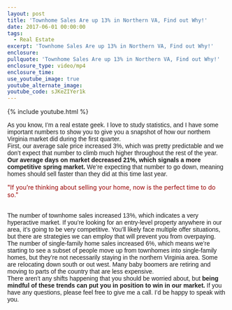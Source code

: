 ```yaml
---
layout: post
title: 'Townhome Sales Are up 13% in Northern VA, Find out Why!'
date: 2017-06-01 00:00:00
tags:
  - Real Estate
excerpt: 'Townhome Sales Are up 13% in Northern VA, Find out Why!'
enclosure:
pullquote: 'Townhome Sales Are up 13% in Northern VA, Find out Why!'
enclosure_type: video/mp4
enclosure_time:
use_youtube_image: true
youtube_alternate_image:
youtube_code: sJKeZIYer1k
---
```


{% include youtube.html %}

<font data-blogger-escaped-style="font-family: &quot;arial&quot; , &quot;helvetica&quot; , sans-serif;">
						<font face="&quot;arial&quot; , &quot;helvetica&quot; , sans-serif">As you know, I&rsquo;m a real estate geek. I love to study statistics, and I have some important numbers to show you to give you a snapshot of how our northern Virginia market did during the first quarter.&nbsp;</font>
					</font>

<br>

<font data-blogger-escaped-style="font-family: &quot;arial&quot; , &quot;helvetica&quot; , sans-serif;">
						<font face="&quot;arial&quot; , &quot;helvetica&quot; , sans-serif">First, our average sale price increased 3%, which was pretty predictable and we don&rsquo;t expect that number to climb much higher throughout the rest of the year. <b>Our average days on market decreased 21%, which signals a more competitive spring market.</b> We&rsquo;re expecting that number to go down, meaning homes should sell faster than they did at this time last year.&nbsp;</font>
					</font>

<div class="quote-box">
					<div class="quote-text">
						<p>
							<font data-blogger-escaped-style="color: #990000;">
								<font color="#990000">"If you&rsquo;re thinking about selling your home, now is the perfect time to do so."</font>
							</font>
						</p>
					</div>
				</div>

<br>

<font data-blogger-escaped-style="font-family: &quot;arial&quot; , &quot;helvetica&quot; , sans-serif;">
						<font face="&quot;arial&quot; , &quot;helvetica&quot; , sans-serif">The number of townhome sales increased 13%, which indicates a very hyperactive market. If you&rsquo;re looking for an entry-level property anywhere in our area, it&rsquo;s going to be very competitive. You&rsquo;ll likely face multiple offer situations, but there are strategies we can employ that will prevent you from overpaying.&nbsp;</font>
					</font>

<br>

<font data-blogger-escaped-style="font-family: &quot;arial&quot; , &quot;helvetica&quot; , sans-serif;">
						<font face="&quot;arial&quot; , &quot;helvetica&quot; , sans-serif">The number of single-family home sales increased 6%, which means we&rsquo;re starting to see a subset of people move up from townhomes into single-family homes, but they&rsquo;re not necessarily staying in the northern Virginia area. Some are relocating down south or out west. Many baby boomers are retiring and moving to parts of the country that are less expensive.</font>
					</font>

<br>

<font data-blogger-escaped-style="font-family: &quot;arial&quot; , &quot;helvetica&quot; , sans-serif;">
						<font face="&quot;arial&quot; , &quot;helvetica&quot; , sans-serif">There aren&rsquo;t any shifts happening that you should be worried about, but <b>being mindful of these trends can put you in position to win in our market.</b> If you have any questions, please feel free to give me a call. I&rsquo;d be happy to speak with you.</font>
					</font>
